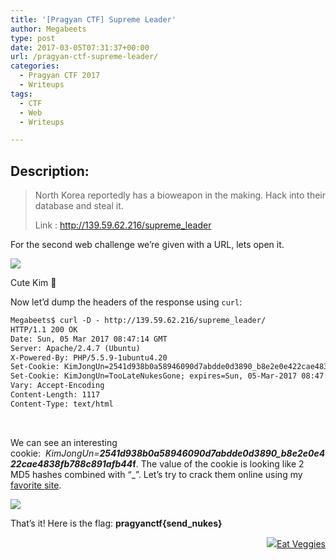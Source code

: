 ```yaml
---
title: '[Pragyan CTF] Supreme Leader'
author: Megabeets
type: post
date: 2017-03-05T07:31:37+00:00
url: /pragyan-ctf-supreme-leader/
categories:
  - Pragyan CTF 2017
  - Writeups
tags:
  - CTF
  - Web
  - Writeups

---
```

## Description:

> North Korea reportedly has a bioweapon in the making. Hack into their database and steal it.
> 
> Link : <http://139.59.62.216/supreme_leader>

For the second web challenge we&#8217;re given with a URL, lets open it.

<img src="../uploads/supreme_leader.png" /> 

Cute Kim 🙂

Now let&#8217;d dump the headers of the response using `curl`:

```diff
Megabeets$ curl -D - http://139.59.62.216/supreme_leader/
HTTP/1.1 200 OK
Date: Sun, 05 Mar 2017 08:47:14 GMT
Server: Apache/2.4.7 (Ubuntu)
X-Powered-By: PHP/5.5.9-1ubuntu4.20
Set-Cookie: KimJongUn=2541d938b0a58946090d7abdde0d3890_b8e2e0e422cae4838fb788c891afb44f; expires=Sun, 05-Mar-2017 08:47:24 GMT; Max-Age=10
Set-Cookie: KimJongUn=TooLateNukesGone; expires=Sun, 05-Mar-2017 08:47:25 GMT; Max-Age=10
Vary: Accept-Encoding
Content-Length: 1117
Content-Type: text/html
```


&nbsp;

We can see an interesting cookie:  _KimJongUn=**2541d938b0a58946090d7abdde0d3890_b8e2e0e422cae4838fb788c891afb44**_**f**. The value of the cookie is looking like 2 MD5 hashes combined with &#8220;_&#8221;. Let&#8217;s try to crack them online using my [favorite site][1].

<img src="../uploads/supreme_hash_Crack.png" /> 

That&#8217;s it! Here is the flag: **pragyanctf{send_nukes}**

<div class="nf-post-footer">
  <p style="text-align: right">
    <a href="https://www.megabeets.net/about.html#vegan"><img src="../uploads/megabeets_inline_logo.png" />Eat Veggies</a>
  </p>
</div>

 [1]: https://hashkiller.co.uk/md5-decrypter.aspx